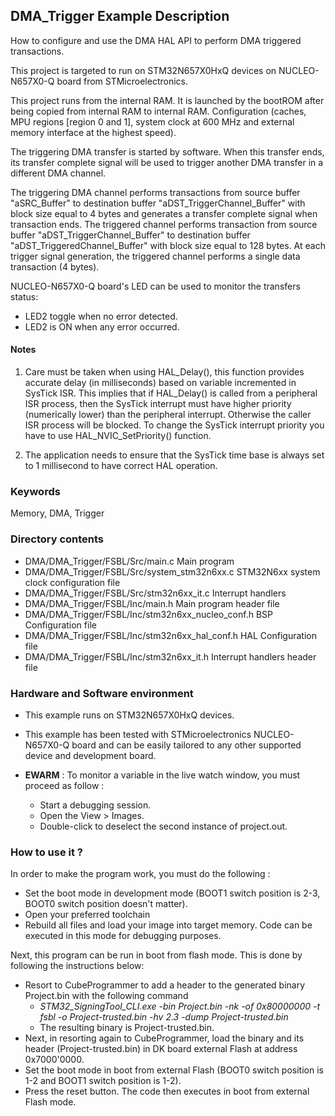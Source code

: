 ## <b>DMA_Trigger Example Description</b>

How to configure and use the DMA HAL API to perform DMA triggered transactions.

This project is targeted to run on STM32N657X0HxQ devices on NUCLEO-N657X0-Q board from STMicroelectronics.

This project runs from the internal RAM. It is launched by the bootROM after being copied from internal RAM to internal RAM.
Configuration (caches, MPU regions [region 0 and 1], system clock at 600 MHz and external memory interface at the highest speed).

The triggering DMA transfer is started by software.
When this transfer ends, its transfer complete signal will be used to trigger another DMA transfer in a different DMA channel.

The triggering DMA channel performs transactions from source buffer "aSRC_Buffer" to destination buffer
"aDST_TriggerChannel_Buffer" with block size equal to 4 bytes and generates a transfer complete signal when transaction ends.
The triggered channel performs transaction from source buffer "aDST_TriggerChannel_Buffer" to
destination buffer "aDST_TriggeredChannel_Buffer" with block size equal to 128 bytes.
At each trigger signal generation, the triggered channel performs a single data transaction (4 bytes).

NUCLEO-N657X0-Q board's LED can be used to monitor the transfers status:

 - LED2 toggle when no error detected.
 - LED2 is ON when any error occurred.

#### <b>Notes</b>

 1. Care must be taken when using HAL_Delay(), this function provides accurate delay (in milliseconds)
    based on variable incremented in SysTick ISR. This implies that if HAL_Delay() is called from
    a peripheral ISR process, then the SysTick interrupt must have higher priority (numerically lower)
    than the peripheral interrupt. Otherwise the caller ISR process will be blocked.
    To change the SysTick interrupt priority you have to use HAL_NVIC_SetPriority() function.

 2. The application needs to ensure that the SysTick time base is always set to 1 millisecond
    to have correct HAL operation.

### <b>Keywords</b>

Memory, DMA, Trigger

### <b>Directory contents</b>

  - DMA/DMA_Trigger/FSBL/Src/main.c                  Main program
  - DMA/DMA_Trigger/FSBL/Src/system_stm32n6xx.c      STM32N6xx system clock configuration file
  - DMA/DMA_Trigger/FSBL/Src/stm32n6xx_it.c          Interrupt handlers
  - DMA/DMA_Trigger/FSBL/Inc/main.h                  Main program header file
  - DMA/DMA_Trigger/FSBL/Inc/stm32n6xx_nucleo_conf.h BSP Configuration file
  - DMA/DMA_Trigger/FSBL/Inc/stm32n6xx_hal_conf.h    HAL Configuration file
  - DMA/DMA_Trigger/FSBL/Inc/stm32n6xx_it.h          Interrupt handlers header file

### <b>Hardware and Software environment</b>

  - This example runs on STM32N657X0HxQ devices.

  - This example has been tested with STMicroelectronics NUCLEO-N657X0-Q
    board and can be easily tailored to any other supported device
    and development board.

  - **EWARM** : To monitor a variable in the live watch window, you must proceed as follow :
    - Start a debugging session.
    - Open the View > Images.
    - Double-click to deselect the second instance of project.out. 

### <b>How to use it ?</b>

In order to make the program work, you must do the following :

 - Set the boot mode in development mode (BOOT1 switch position is 2-3, BOOT0 switch position doesn't matter).
 - Open your preferred toolchain
 - Rebuild all files and load your image into target memory. Code can be executed in this mode for debugging purposes.

 Next, this program can be run in boot from flash mode. This is done by following the instructions below:
 
 - Resort to CubeProgrammer to add a header to the generated binary Project.bin with the following command
   - *STM32_SigningTool_CLI.exe -bin Project.bin -nk -of 0x80000000 -t fsbl -o Project-trusted.bin -hv 2.3 -dump Project-trusted.bin*
   - The resulting binary is Project-trusted.bin.
 - Next, in resorting again to CubeProgrammer, load the binary and its header (Project-trusted.bin) in DK board external Flash at address 0x7000'0000.
 - Set the boot mode in boot from external Flash (BOOT0 switch position is 1-2 and BOOT1 switch position is 1-2).
 - Press the reset button. The code then executes in boot from external Flash mode.
 
 